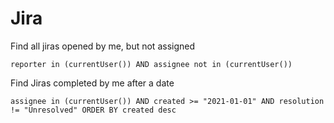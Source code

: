 Jira
======================================

Find all jiras opened by me, but not assigned

```
reporter in (currentUser()) AND assignee not in (currentUser())
```

Find Jiras completed by me after a date
```
assignee in (currentUser()) AND created >= "2021-01-01" AND resolution != "Unresolved" ORDER BY created desc
```
